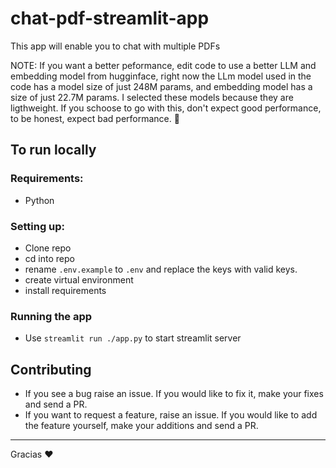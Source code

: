# chat-pdf-streamlit-app
This app will enable you to chat with multiple PDFs

NOTE: If you want a better peformance, edit code to use a better LLM and embedding model from hugginface, right now the LLm model used in the code has a model size of just 248M params, and embedding model has a size of just 22.7M params. I selected these models because they are ligthweight. If you schoose to go with this, don't expect good performance, to be honest, expect bad performance. 🙂

## To run locally

### Requirements:
- Python

### Setting up:
- Clone repo
- cd into repo
- rename `.env.example` to `.env` and replace the keys with valid keys.
- create virtual environment
- install requirements

### Running the app
- Use `streamlit run ./app.py` to start streamlit server

## Contributing
- If you see a bug raise an issue. If you would like to fix it, make your fixes and send a PR.
- If you want to request a feature, raise an issue. If you would like to add the feature yourself, make your additions and send a PR.

---
Gracias ❤️
